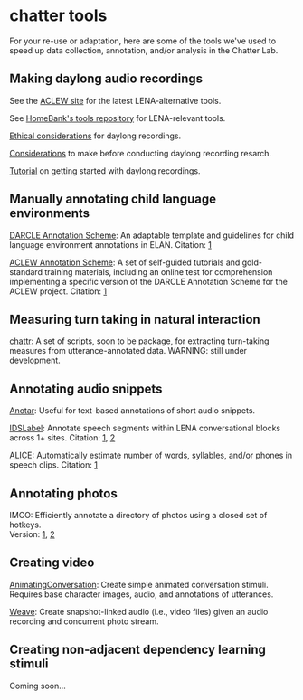 # chatter tools

For your re-use or adaptation, here are some of the tools we've used to speed up  data collection, annotation, and/or analysis in the Chatter Lab.

## Making daylong audio recordings

See the [ACLEW site](https://sites.google.com/view/aclewdid/home) for the latest LENA-alternative tools.

See [HomeBank's tools repository](https://github.com/homebankcode) for LENA-relevant tools.

[Ethical considerations](./lab-publications/Cychosz_et_al_2020_Longform_recordings_of_everyday_life_Ethics_for_best_practices_BRM.pdf) for daylong recordings.

[Considerations](./lab-publications/Casillas_Cristia_2019_Step-by-step_guide_to_collecting_and_analyzing_long_format_speech_environment_LFSE_recordings_Collabra.pdf) to make before conducting daylong recording resarch.

[Tutorial](https://github.com/aclew/DaylongDataTutorial-CogSci19) on getting started with daylong recordings.

## Manually annotating child language environments

[DARCLE Annotation Scheme](https://osf.io/4532e/): An adaptable template and guidelines for child language environment annotations in ELAN. Citation: [1](./lab-publications/Casillas_et_al_2017_A_new_workflow_for_semi_automitized_annotations_Interspeech.pdf)

[ACLEW Annotation Scheme](https://osf.io/b2jep/wiki/home/): A set of self-guided tutorials and gold-standard training materials, including an online test for comprehension implementing a specific version of the DARCLE Annotation Scheme for the ACLEW project. Citation: [1](./lab-publications/Casillas_et_al_2017_A_new_workflow_for_semi_automitized_annotations_Interspeech.pdf)

## Measuring turn taking in natural interaction

[chattr](https://github.com/marisacasillas/chattr-basic): A set of scripts, soon to be package, for extracting turn-taking measures from utterance-annotated data. WARNING: still under development.

## Annotating audio snippets

[Anotar](https://github.com/marisacasillas/annotate-app): Useful for text-based annotations of short audio snippets.

[IDSLabel](https://github.com/SeedlingsBabylab/idslabel): Annotate speech segments within LENA conversational blocks across 1+ sites. Citation: [1](./lab-publications/Bergelson_Casillas_et_al_2019_What_do_North_American_babies_hear_DevSci.pdf), [2](./lab-publications/Casillas_et_al_2017_What_do_babies_hear_Interspeech.pdf)

[ALICE](https://github.com/orasanen/ALICE): Automatically estimate number of words, syllables, and/or phones in speech clips. Citation: [1](./lab-publications/Rasanen_et_al_2020_ALICE_BRM.pdf)

## Annotating photos

IMCO: Efficiently annotate a directory of photos using a closed set of hotkeys.  
Version: [1](https://github.com/marisacasillas/ImCo), [2](https://github.com/kennedycasey/ImCo2)

## Creating video

[AnimatingConversation](https://github.com/marisacasillas/AnimatingConversation): Create simple animated conversation stimuli. Requires base character images, audio, and annotations of utterances.

[Weave](https://github.com/marisacasillas/Weave): Create snapshot-linked audio (i.e., video files) given an audio recording and concurrent photo stream.

## Creating non-adjacent dependency learning stimuli

Coming soon...
<!--Organize and upload NADL tools-->